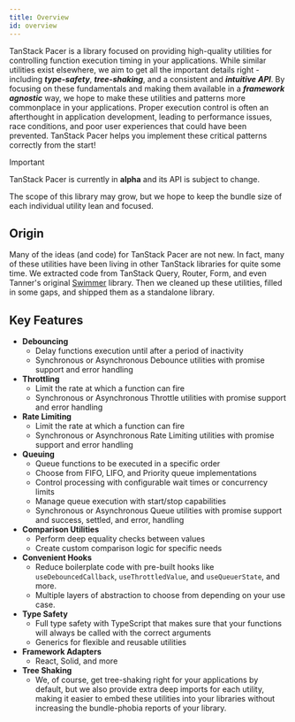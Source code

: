 ```yaml
---
title: Overview
id: overview
---
```


TanStack Pacer is a library focused on providing high-quality utilities for controlling function execution timing in your applications. While similar utilities exist elsewhere, we aim to get all the important details right - including ***type-safety***, ***tree-shaking***, and a consistent and ***intuitive API***. By focusing on these fundamentals and making them available in a ***framework agnostic*** way, we hope to make these utilities and patterns more commonplace in your applications. Proper execution control is often an afterthought in application development, leading to performance issues, race conditions, and poor user experiences that could have been prevented. TanStack Pacer helps you implement these critical patterns correctly from the start!

> [!IMPORTANT]
> TanStack Pacer is currently in **alpha** and its API is subject to change.
>
> The scope of this library may grow, but we hope to keep the bundle size of each individual utility lean and focused.

## Origin

Many of the ideas (and code) for TanStack Pacer are not new. In fact, many of these utilities have been living in other TanStack libraries for quite some time. We extracted code from TanStack Query, Router, Form, and even Tanner's original [Swimmer](https://github.com/tannerlinsley/swimmer) library. Then we cleaned up these utilities, filled in some gaps, and shipped them as a standalone library.

## Key Features

- **Debouncing**
  - Delay functions execution until after a period of inactivity
  - Synchronous or Asynchronous Debounce utilities with promise support and error handling
- **Throttling**
  - Limit the rate at which a function can fire
  - Synchronous or Asynchronous Throttle utilities with promise support and error handling
- **Rate Limiting**
  - Limit the rate at which a function can fire
  - Synchronous or Asynchronous Rate Limiting utilities with promise support and error handling
- **Queuing**
  - Queue functions to be executed in a specific order
  - Choose from FIFO, LIFO, and Priority queue implementations
  - Control processing with configurable wait times or concurrency limits
  - Manage queue execution with start/stop capabilities
  - Synchronous or Asynchronous Queue utilities with promise support and success, settled, and error, handling
- **Comparison Utilities**
  - Perform deep equality checks between values
  - Create custom comparison logic for specific needs
- **Convenient Hooks**
  - Reduce boilerplate code with pre-built hooks like `useDebouncedCallback`, `useThrottledValue`, and `useQueuerState`, and more.
  - Multiple layers of abstraction to choose from depending on your use case.
- **Type Safety**
  - Full type safety with TypeScript that makes sure that your functions will always be called with the correct arguments
  - Generics for flexible and reusable utilities
- **Framework Adapters**
  - React, Solid, and more
- **Tree Shaking**
  - We, of course, get tree-shaking right for your applications by default, but we also provide extra deep imports for each utility, making it easier to embed these utilities into your libraries without increasing the bundle-phobia reports of your library.
